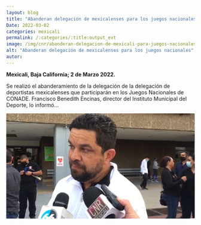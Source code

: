 ```yaml
---
layout: blog
title: "Abanderan delegación de mexicalenses para los juegos nacionales"
Date: 2022-03-02
categories: mexicali
permalink: /:categories/:title:output_ext
image: /img/cnr/abanderan-delegacion-de-mexicali-para-juegos-nacionales.png
alt: "Abanderan delegación de mexicalenses para los juegos nacionales"
autor:
---
```


**Mexicali, Baja California; 2 de Marzo 2022.** 

Se realizó el abanderamiento de la delegación de la delegación de deportistas mexicalenses que participarán en los Juegos Nacionales de CONADE. Francisco Benedith Encinas, director del Instituto Municipal del Deporte, lo informó…

<div id="carouselExampleSlidesOnly" class="carousel slide" data-ride="carousel">
  <div class="carousel-inner">
    <div class="carousel-item active">
       <img class="d-block w-100" src="/img/cnr/abanderan-delegacion-de-mexicali-para-juegos-nacionales.png" loading="lazy"  alt="Abanderan delegación de mexicalenses para los juegos nacionales">
    </div>
  </div>
</div>